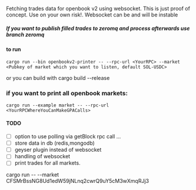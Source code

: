 
Fetching trades data for openbook v2 using websocket. This is just proof of concept. Use on your own risk!.
Websocket can be and will be instable

##### If you want to publish filled trades to zeromq and process afterwards use branch zeromq

#### to run
```
cargo run --bin openbookv2-printer -- --rpc-url <YourRPC> --market <Pubkey of market which you want to listen, default SOL-USDC>
```
or you can build with cargo build --release

### if you want to print all openbook markets:
```
cargo run --example market -- --rpc-url <YourRPCWhereYouCanMakeGPACalls>
```

#### TODO
 - [ ] option to use polling via getBlock rpc call ...
 - [ ] store data in db (redis,mongodb)
 - [ ] geyser plugin instead of websocket
 - [ ] handling of websocket 
 - [ ] print trades for all markets.

cargo run -- --market CFSMrBssNG8Ud1edW59jNLnq2cwrQ9uY5cM3wXmqRJj3 
